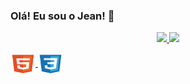 ### Olá! Eu sou o Jean! 👋

<div align="center">
  <a href="https://github.com/jeandeandrade">
  <img height="130em" src="https://github-readme-stats.vercel.app/api?username=jeandeandrade&show_icons=true&theme=onedark&include_all_commits=false&count_private=true"/>
  <img height="130em" src="https://github-readme-stats.vercel.app/api/top-langs/?username=jeandeandrade&layout=compact&langs_count=7&theme=onedark"/>
</div>
  <div style="display: inline_block"><br>
  <img align="center" alt="Rafa-HTML" height="30" width="40" src="https://raw.githubusercontent.com/devicons/devicon/master/icons/html5/html5-original.svg">
  <img align="center" alt="Rafa-CSS" height="30" width="40" src="https://raw.githubusercontent.com/devicons/devicon/master/icons/css3/css3-original.svg">
<!--   <img align="right" alt="Cat-pic" height="120" style="border-radius:70px;" src="https://miro.medium.com/max/1000/0*08FXLCON4eRuhTz3"> -->
</div>
    
##
